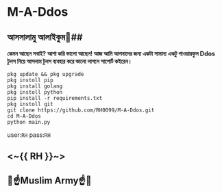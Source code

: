 # M-A-Ddos
## আসসালামু আলাইকুম🌚##
**কেমন আছেন সবাই? আশা করি ভালো আছেন!
আজ আমি আপনাদের জন্য একটা সামান্য একটু পাওয়ারফুল Ddos টুলস
নিয়ে আসলাম টুলস ব্যবহার করে ভালো লাগলে সাপোর্ট কইরেন।**
```
pkg update && pkg upgrade 
pkg instoll pip
pkg install golang
pkg instoll python 
pip install -r requirements.txt
pkg instoll git 
git clone https://github.com/RH0099/M-A-Ddos.git
cd M-A-Ddos
python main.py

```
user:``` RH ```
pass:``` RH ```


##           <~{{ RH }}~>
##        📿☝️Muslim Army☝️📿 
